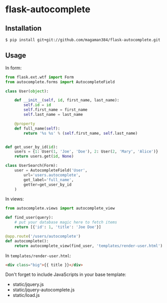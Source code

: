 flask-autocomplete
==================


Installation
------------

```
$ pip install git+git://github.com/magaman384/flask-autocomplete.git
```

Usage
-----

In form:
```python
from flask.ext.wtf import Form
from autocomplete.forms import AutocompleteField

class User(object):

    def __init__(self, id, first_name, last_name):
        self.id = id
        self.first_name = first_name
        self.last_name = last_name

    @property
    def full_name(self):
        return '%s %s' % (self.first_name, self.last_name)


def get_user_by_id(id):
    users = {1: User(1, 'Joe', 'Doe'), 2: User(2, 'Mary', 'Alice')}
    return users.get(id, None)

class UserSearch(Form):
    user = AutocompleteField('User',
        url='users.autocomplete',
        get_label='full_name',
        getter=get_user_by_id
    )
```

In views:
```python
from autocomplete.views import autocomplete_view

def find_user(query):
    # put your database magic here to fetch items
    return [{'id': 1, 'title': 'Joe Doe'}]

@app.route('/users/autocomplete')
def autocomplete():
    return autocomplete_view(find_user, 'templates/render-user.html')
```

In `templates/render-user.html`:
```html
<div class="big">{{ title }}</div>
```

Don't forget to include JavaScripts in your base template:

-    static/jquery.js
-    static/jquery-autocomplete.js
-    static/load.js